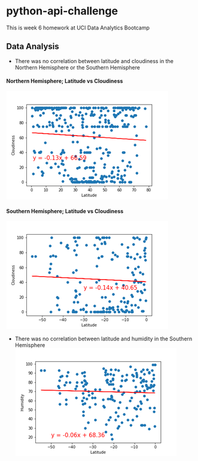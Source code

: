 # python-api-challenge
This is week 6 homework at UCI Data Analytics Bootcamp

## Data Analysis

* There was no correlation between latitude and cloudiness in the Northern Hemisphere or the Southern Hemisphere
#### Northern Hemisphere; Latitude vs Cloudiness
![Image](https://github.com/meaganmb/python-api-challenge/blob/main/output_data/Northern_Lat_vs_Cloudiness.png)

#### Southern Hemisphere; Latitude vs Cloudiness
![Image](https://github.com/meaganmb/python-api-challenge/blob/main/output_data/Southern_Lat_vs_Cloudiness.png)


* There was no correlation between latitude and humidity in the Southern Hemisphere
![Southern Hemisphere Image](https://github.com/meaganmb/python-api-challenge/blob/main/output_data/Southern_Lat_vs_Humidity.png)
